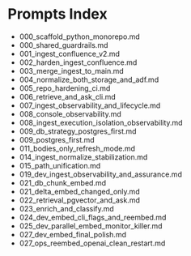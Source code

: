 # Prompts Index

- 000_scaffold_python_monorepo.md
- 000_shared_guardrails.md
- 001_ingest_confluence_v2.md
- 002_harden_ingest_confluence.md
- 003_merge_ingest_to_main.md
- 004_normalize_both_storage_and_adf.md
- 005_repo_hardening_ci.md
- 006_retrieve_and_ask_cli.md
- 007_ingest_observability_and_lifecycle.md
- 008_console_observability.md
- 008_ingest_execution_isolation_observability.md
- 009_db_strategy_postgres_first.md
- 009_postgres_first.md
- 011_bodies_only_refresh_mode.md
- 014_ingest_normalize_stabilization.md
- 015_path_unification.md
- 019_dev_ingest_observability_and_assurance.md
- 021_db_chunk_embed.md
- 021_delta_embed_changed_only.md
- 022_retrieval_pgvector_and_ask.md
- 023_enrich_and_classify.md
- 024_dev_embed_cli_flags_and_reembed.md
- 025_dev_parallel_embed_monitor_killer.md
- 027_dev_embed_final_polish.md
- 027_ops_reembed_openai_clean_restart.md
